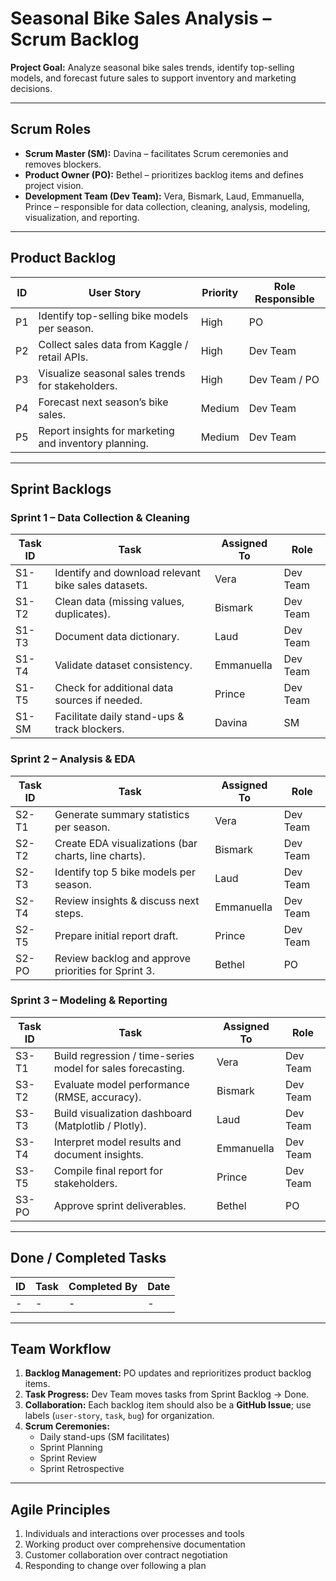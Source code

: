 # Seasonal Bike Sales Analysis – Scrum Backlog

**Project Goal:** Analyze seasonal bike sales trends, identify top-selling models, and forecast future sales to support inventory and marketing decisions.

---

## **Scrum Roles**

- **Scrum Master (SM):** Davina – facilitates Scrum ceremonies and removes blockers.  
- **Product Owner (PO):** Bethel – prioritizes backlog items and defines project vision.  
- **Development Team (Dev Team):** Vera, Bismark, Laud, Emmanuella, Prince – responsible for data collection, cleaning, analysis, modeling, visualization, and reporting.  

---

## **Product Backlog**

| ID  | User Story | Priority | Role Responsible |
|-----|------------|----------|-----------------|
| P1  | Identify top-selling bike models per season. | High | PO |
| P2  | Collect sales data from Kaggle / retail APIs. | High | Dev Team |
| P3  | Visualize seasonal sales trends for stakeholders. | High | Dev Team / PO |
| P4  | Forecast next season’s bike sales. | Medium | Dev Team |
| P5  | Report insights for marketing and inventory planning. | Medium | Dev Team |

---

## **Sprint Backlogs**

### **Sprint 1 – Data Collection & Cleaning**
| Task ID | Task | Assigned To | Role |
|---------|------|-------------|------|
| S1-T1   | Identify and download relevant bike sales datasets. | Vera | Dev Team |
| S1-T2   | Clean data (missing values, duplicates). | Bismark | Dev Team |
| S1-T3   | Document data dictionary. | Laud | Dev Team |
| S1-T4   | Validate dataset consistency. | Emmanuella | Dev Team |
| S1-T5   | Check for additional data sources if needed. | Prince | Dev Team |
| S1-SM   | Facilitate daily stand-ups & track blockers. | Davina | SM |

### **Sprint 2 – Analysis & EDA**
| Task ID | Task | Assigned To | Role |
|---------|------|-------------|------|
| S2-T1   | Generate summary statistics per season. | Vera | Dev Team |
| S2-T2   | Create EDA visualizations (bar charts, line charts). | Bismark | Dev Team |
| S2-T3   | Identify top 5 bike models per season. | Laud | Dev Team |
| S2-T4   | Review insights & discuss next steps. | Emmanuella | Dev Team |
| S2-T5   | Prepare initial report draft. | Prince | Dev Team |
| S2-PO   | Review backlog and approve priorities for Sprint 3. | Bethel | PO |

### **Sprint 3 – Modeling & Reporting**
| Task ID | Task | Assigned To | Role |
|---------|------|-------------|------|
| S3-T1   | Build regression / time-series model for sales forecasting. | Vera | Dev Team |
| S3-T2   | Evaluate model performance (RMSE, accuracy). | Bismark | Dev Team |
| S3-T3   | Build visualization dashboard (Matplotlib / Plotly). | Laud | Dev Team |
| S3-T4   | Interpret model results and document insights. | Emmanuella | Dev Team |
| S3-T5   | Compile final report for stakeholders. | Prince | Dev Team |
| S3-PO   | Approve sprint deliverables. | Bethel | PO |

---

## **Done / Completed Tasks**

| ID | Task | Completed By | Date |
|----|------|--------------|------|
| -  | -    | -            | -    |

---

## **Team Workflow**

1. **Backlog Management:** PO updates and reprioritizes product backlog items.  
2. **Task Progress:** Dev Team moves tasks from Sprint Backlog → Done.  
3. **Collaboration:** Each backlog item should also be a **GitHub Issue**; use labels (`user-story`, `task`, `bug`) for organization.  
4. **Scrum Ceremonies:**  
   - Daily stand-ups (SM facilitates)  
   - Sprint Planning  
   - Sprint Review  
   - Sprint Retrospective  

---

## **Agile Principles**

1. Individuals and interactions over processes and tools  
2. Working product over comprehensive documentation  
3. Customer collaboration over contract negotiation  
4. Responding to change over following a plan
